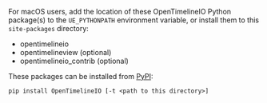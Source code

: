 For macOS users, add the location of these OpenTimelineIO Python package(s)
to the `UE_PYTHONPATH` environment variable, or install them to this
`site-packages` directory:

- opentimelineio
- opentimelineview (optional)
- opentimelineio_contrib (optional)

These packages can be installed from
[PyPI](https://pypi.org/project/OpenTimelineIO/):

`pip install OpenTimelineIO [-t <path to this directory>]`
